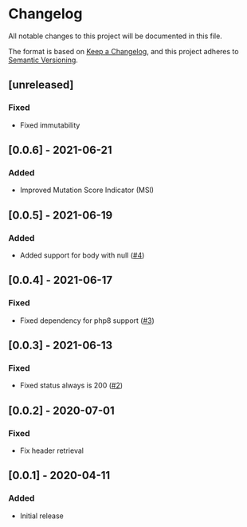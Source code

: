# Changelog
All notable changes to this project will be documented in this file.

The format is based on [Keep a Changelog](https://keepachangelog.com/en/1.0.0/),
and this project adheres to [Semantic Versioning](https://semver.org/spec/v2.0.0.html).

## [unreleased]
### Fixed
- Fixed immutability

## [0.0.6] - 2021-06-21
### Added
- Improved Mutation Score Indicator (MSI)

## [0.0.5] - 2021-06-19
### Added
- Added support for body with null ([#4](https://github.com/imefisto/psr-swoole-native/issues/4))

## [0.0.4] - 2021-06-17
### Fixed
- Fixed dependency for php8 support ([#3](https://github.com/imefisto/psr-swoole-native/issues/3))

## [0.0.3] - 2021-06-13
### Fixed
- Fixed status always is 200 ([#2](https://github.com/imefisto/psr-swoole-native/issues/2))

## [0.0.2] - 2020-07-01
### Fixed
- Fix header retrieval

## [0.0.1] - 2020-04-11
### Added 
- Initial release
